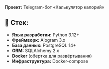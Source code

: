 **Проект:** Telegram-бот «Калькулятор калорий»  

## 📌 Стек:
- **Язык разработки:** Python 3.12+
- **Фреймворк:** Aiogram 3.x
- **База данных:** PostgreSQL 14+
- **ORM:** SQLAlchemy 2.x
- **Docker** (обертка для развёртывания)
- **Инфраструктура:** Docker-compose
